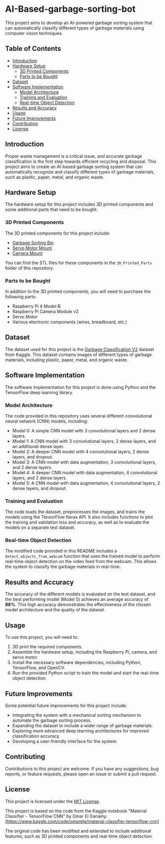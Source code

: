 # AI-Based-garbage-sorting-bot


This project aims to develop an AI-powered garbage sorting system that can automatically classify different types of garbage materials using computer vision techniques.

## Table of Contents
- [Introduction](#introduction)
- [Hardware Setup](#hardware-setup)
  - [3D Printed Components](#3d-printed-components)
  - [Parts to be Bought](#parts-to-be-bought)
- [Dataset](#dataset)
- [Software Implementation](#software-implementation)
  - [Model Architecture](#model-architecture)
  - [Training and Evaluation](#training-and-evaluation)
  - [Real-time Object Detection](#real-time-object-detection)
- [Results and Accuracy](#results-and-accuracy)
- [Usage](#usage)
- [Future Improvements](#future-improvements)
- [Contributing](#contributing)
- [License](#license)

## Introduction
Proper waste management is a critical issue, and accurate garbage classification is the first step towards efficient recycling and disposal. This project aims to create an AI-based garbage sorting system that can automatically recognize and classify different types of garbage materials, such as plastic, paper, metal, and organic waste.

## Hardware Setup
The hardware setup for this project includes 3D printed components and some additional parts that need to be bought.

### 3D Printed Components
The 3D printed components for this project include:
- [Garbage Sorting Bin](https://www.thingiverse.com/thing:1832591)
- [Servo Motor Mount](https://www.thingiverse.com/thing:2920541)
- [Camera Mount](https://www.thingiverse.com/thing:3430866)

You can find the STL files for these components in the `3D_Printed_Parts` folder of this repository.

### Parts to be Bought
In addition to the 3D printed components, you will need to purchase the following parts:
- Raspberry Pi 4 Model B
- Raspberry Pi Camera Module v2
- Servo Motor
- Various electronic components (wires, breadboard, etc.)

## Dataset
The dataset used for this project is the [Garbage Classification V2](https://www.kaggle.com/datasets/asdasdasasdas/garbage-classification) dataset from Kaggle. This dataset contains images of different types of garbage materials, including plastic, paper, metal, and organic waste.

## Software Implementation
The software implementation for this project is done using Python and the TensorFlow deep learning library.

### Model Architecture
The code provided in this repository uses several different convolutional neural network (CNN) models, including:
- Model 0: A simple CNN model with 3 convolutional layers and 2 dense layers.
- Model 1: A CNN model with 3 convolutional layers, 2 dense layers, and an additional dense layer.
- Model 2: A deeper CNN model with 4 convolutional layers, 2 dense layers, and dropout.
- Model 3: A CNN model with data augmentation, 3 convolutional layers, and 2 dense layers.
- Model 4: A deeper CNN model with data augmentation, 4 convolutional layers, and 2 dense layers.
- Model 5: A CNN model with data augmentation, 4 convolutional layers, 2 dense layers, and dropout.

### Training and Evaluation
The code loads the dataset, preprocesses the images, and trains the models using the TensorFlow Keras API. It also includes functions to plot the training and validation loss and accuracy, as well as to evaluate the models on a separate test dataset.

### Real-time Object Detection
The modified code provided in this README includes a `detect_objects_from_webcam` function that uses the trained model to perform real-time object detection on the video feed from the webcam. This allows the system to classify the garbage materials in real-time.

## Results and Accuracy
The accuracy of the different models is evaluated on the test dataset, and the best performing model (Model 5) achieves an average accuracy of **88%**. This high accuracy demonstrates the effectiveness of the chosen model architecture and the quality of the dataset.

## Usage
To use this project, you will need to:
1. 3D print the required components.
2. Assemble the hardware setup, including the Raspberry Pi, camera, and servo motor.
3. Install the necessary software dependencies, including Python, TensorFlow, and OpenCV.
4. Run the provided Python script to train the model and start the real-time object detection.

## Future Improvements
Some potential future improvements for this project include:
- Integrating the system with a mechanical sorting mechanism to automate the garbage sorting process.
- Expanding the dataset to include a wider range of garbage materials.
- Exploring more advanced deep learning architectures for improved classification accuracy.
- Developing a user-friendly interface for the system.

## Contributing
Contributions to this project are welcome. If you have any suggestions, bug reports, or feature requests, please open an issue or submit a pull request.

## License
This project is licensed under the [MIT License](LICENSE).


This project is based on the code from the Kaggle notebook "Material Classifier - TensorFlow CNN" by Omar El Ganainy: [https://www.kaggle.com/code/omarelg/material-classifier-tensorflow-cnn]

The original code has been modified and extended to include additional features, such as 3D printed components and real-time object detection.
